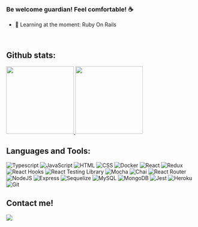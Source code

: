 ### Be welcome guardian! Feel comfortable! ☕
- 🌱 Learning at the moment: Ruby On Rails


<br>

## Github stats:
<a href="https://github.com/GabrielBiasoli">
  <div display="flex" justifyContent="center">
      <img height="180em" src="https://github-readme-stats.vercel.app/api?username=GabrielBiasoli&count_private=true&theme=radical&show_icons=true&include_all_commits=true" />
    <img height="180em" src="https://github-readme-stats.vercel.app/api/top-langs/?username=GabrielBiasoli&layout=compact&langs_count=7&theme=radical" />
  </div>
</a>
  
  ## Languages and Tools:
![Typescript](https://img.shields.io/badge/Typescript-blue?style=for-the-badge&logo=typescript&logoColor=white)
![JavaScript](https://img.shields.io/badge/-JavaScript-FCC624?style=for-the-badge&logo=JavaScript&logoColor=323330)
![HTML](https://img.shields.io/badge/-HTML-E34F26?style=for-the-badge&logo=html5&logoColor=white)
![CSS](https://img.shields.io/badge/-CSS-1572B6?style=for-the-badge&logo=css3&logoColor=white)
![Docker](https://img.shields.io/badge/Docker-082135?style=for-the-badge&logo=Docker&logoColor=blue)
![React](https://img.shields.io/badge/react-%2320232a.svg?style=for-the-badge&logo=react&logoColor=%2361DAFB)
![Redux](https://img.shields.io/badge/-Redux-%2320232a.svg?style=for-the-badge&logo=Redux&logoColor=7548bb)
![React Hooks](https://img.shields.io/badge/-Hooks-%2320232a.svg?style=for-the-badge&logo=React&logoColor=%2361DAFB)
![React Testing Library](https://img.shields.io/badge/-RTL-%2320232a.svg?style=for-the-badge&logo=react&logoColor=%2361DAFB)
![Mocha](https://img.shields.io/badge/Mocha-8a6343?style=for-the-badge&logo=mocha&logoColor=white)
![Chai](https://img.shields.io/badge/Chai-f7e9c8?style=for-the-badge&logo=mocha&logoColor=a84d45)
![React Router](https://img.shields.io/badge/React_Router-%2320232a.svg?style=for-the-badge&logo=react-router&logoColor=%2361DAFB)
![NodeJS](https://img.shields.io/badge/node.js-6DA55F?style=for-the-badge&logo=node.js&logoColor=white)
![Express](https://img.shields.io/badge/-Express.js-green?style=for-the-badge&logo=Express&logoColor=black)
![Sequelize](https://img.shields.io/badge/-Sequelize-eeeeee?style=for-the-badge&logo=sequelize&logoColor=00b1ea)
![MySQL](https://img.shields.io/badge/-MySQL-4479A1?style=for-the-badge&logo=MySQL&logoColor=white)
![MongoDB](https://img.shields.io/badge/MongoDB-%234ea94b.svg?style=for-the-badge&logo=mongodb&logoColor=white)
![Jest](https://img.shields.io/badge/-Jest-C21325?style=for-the-badge&logo=jest&logoColor=white)
![Heroku](https://img.shields.io/badge/heroku-%23430098.svg?style=for-the-badge&logo=heroku&logoColor=white)
![Git](https://img.shields.io/badge/-Git-F05032?style=for-the-badge&logo=git&logoColor=white&link=http://left&link=http://right)
  

<h2>Contact me!</h2>
<a href="https://www.linkedin.com/in/gbiasoli/" rel="nofollow"><img src="https://camo.githubusercontent.com/c00f87aeebbec37f3ee0857cc4c20b21fefde8a96caf4744383ebfe44a47fe3f/68747470733a2f2f696d672e736869656c64732e696f2f62616467652f2d4c696e6b6564496e2d2532333030373742353f7374796c653d666f722d7468652d6261646765266c6f676f3d6c696e6b6564696e266c6f676f436f6c6f723d7768697465" data-canonical-src="https://img.shields.io/badge/-LinkedIn-%230077B5?style=for-the-badge&amp;logo=linkedin&amp;logoColor=white" style="max-width:100%;"></a> 
